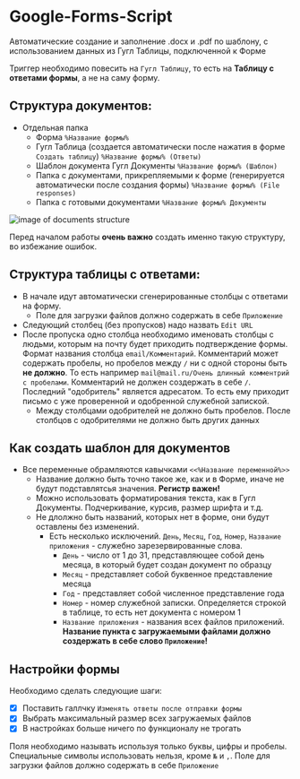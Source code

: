 # Google-Forms-Script
Автоматические создание и заполнение .docx и .pdf по шаблону, с использованием данных из Гугл Таблицы, подключенной к Форме

Триггер необходимо повесить на `Гугл Таблицу`, то есть на **Таблицу с ответами формы**, а не на саму форму.

## Структура документов:
- Отдельная папка
  - Форма `%Название формы%`
  - Гугл Таблица (создается автоматически после нажатия в форме `Создать таблицу`) `%Название формы% (Ответы)`
  - Шаблон документа Гугл Документы `%Название формы% (Шаблон)`
  - Папка с документами, прикрепляемыми к форме (генерируется автоматически после создания формы) `%Название формы% (File responses)`
  - Папка с готовыми документами `%Название формы% Документы`

![image of documents structure](https://user-images.githubusercontent.com/68852325/128478721-ab8416f3-0035-45d8-811a-cd2edd3a85b5.png)

Перед началом работы **очень важно** создать именно такую структуру, во избежание ошибок.

## Структура таблицы с ответами:
* В начале идут автоматически сгенерированные столбцы с ответами на форму.
  * Поле для загрузки файлов должно содержать в себе `Приложение`
* Следующий столбец (без пропусков) надо назвать `Edit URL`
* После пропуска одно столбца необходимо именовать столбцы с людьми, которым на почту будет приходить подтверждение формы. Формат названия столбца `email/Комментарий`. Комментарий может содержать пробелы, но пробелов между `/` ни с одной стороны быть **не должно**. То есть например `mail@mail.ru/Очень длинный комментрий с пробелами`. Комментарий не должен создержать в себе `/`. Последний "одобритель" является адресатом. То есть ему приходит письмо с уже проверенной и одобренной служебной запиской.
  * Между столбцами одобрителей не должно быть пробелов. После столбцов с одобрителями не должно быть других данных

## Как создать шаблон для документов
* Все переменные обрамляются кавычками `<<%Название переменной%>>`
  * Название должно быть точно такое же, как и в Форме, иначе не будут подставлятсья значения. **Регистр важен!**
  * Можно использовать форматирования текста, как в Гугл Документы. Подчеркивание, курсив, размер шрифта и т.д.
  * Не длолжно быть названий, которых нет в форме, они будут оставлены без изменений.
    * Есть несколько исключений. `День`, `Месяц`, `Год`, `Номер`, `Название приложения`  - служебно зарезервированные слова. 
      * `День` - число от 1 до 31, представляющее собой день месяца, в который будет создан документ по образцу
      * `Месяц` - представляет собой буквенное представление месяца
      * `Год` - представляет собой численное представление года
      * `Номер` - номер служебной записки. Определяется строкой в таблице, то есть нет документа с номером 1
      * `Название приложения` - названия всех файлов приложений. **Название пункта с загружаемыми файлами должно создержать в себе слово `Приложение`!**

## Настройки формы
Необходимо сделать следующие шаги:
- [x] Поставить галлчку `Изменять ответы после отправки формы`
- [x] Выбрать максимальный размер всех загружаемых файлов
- [x] В настройках больше ничего по функционалу не трогать

Поля необходимо называть используя только буквы, цифры и пробелы. Специальные символы использовать нельзя, кроме `№` и `,`.
Поле для загрузки файлов должно содержать в себе `Приложение`
